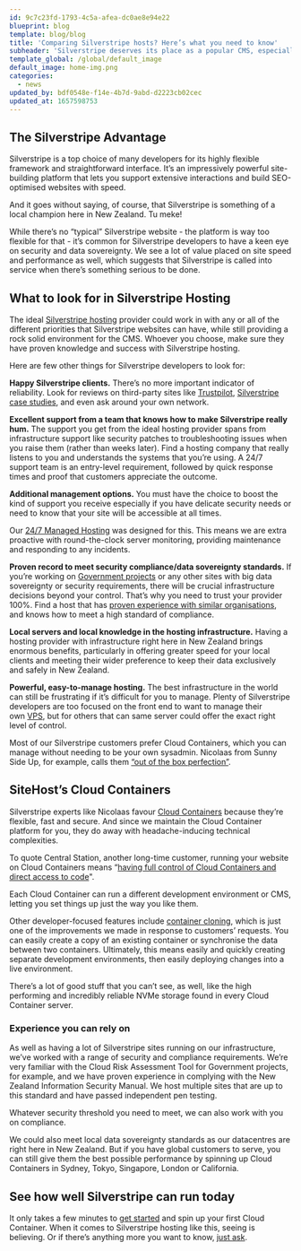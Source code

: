```yaml
---
id: 9c7c23fd-1793-4c5a-afea-dc0ae8e94e22
blueprint: blog
template: blog/blog
title: 'Comparing Silverstripe hosts? Here’s what you need to know'
subheader: 'Silverstripe deserves its place as a popular CMS, especially in New Zealand. If you’re building Silverstripe sites you need hosting that matches its flexibility and power.'
template_global: /global/default_image
default_image: home-img.png
categories:
  - news
updated_by: bdf0548e-f14e-4b7d-9abd-d2223cb02cec
updated_at: 1657598753
---
```

## **The Silverstripe Advantage**

Silverstripe is a top choice of many developers for its highly flexible framework and straightforward interface. It’s an impressively powerful site-building platform that lets you support extensive interactions and build SEO-optimised websites with speed.

And it goes without saying, of course, that Silverstripe is something of a local champion here in New Zealand. Tu meke!

While there’s no “typical” Silverstripe website - the platform is way too flexible for that - it’s common for Silverstripe developers to have a keen eye on security and data sovereignty. We see a lot of value placed on site speed and performance as well, which suggests that Silverstripe is called into service when there’s something serious to be done.

## **What to look for in Silverstripe Hosting**

The ideal [Silverstripe hosting](https://sitehost.nz/hosting/silverstripe-hosting) provider could work in with any or all of the different priorities that Silverstripe websites can have, while still providing a rock solid environment for the CMS. Whoever you choose, make sure they have proven knowledge and success with Silverstripe hosting.

Here are few other things for Silverstripe developers to look for:

**Happy Silverstripe clients.** There’s no more important indicator of reliability. Look for reviews on third-party sites like [Trustpilot](https://www.trustpilot.com/review/sitehost.nz), [Silverstripe case studies](https://sitehost.nz/blog/2021/customer-profile-voyage), and even ask around your own network.

**Excellent support from a team that knows how to make Silverstripe really hum.** The support you get from the ideal hosting provider spans from infrastructure support like security patches to troubleshooting issues when you raise them (rather than weeks later). Find a hosting company that really listens to you and understands the systems that you’re using. A 24/7 support team is an entry-level requirement, followed by quick response times and proof that customers appreciate the outcome.

**Additional management options.** You must have the choice to boost the kind of support you receive especially if you have delicate security needs or need to know that your site will be accessible at all times.

Our [24/7 Managed Hosting](https://sitehost.nz/services/managed-hosting) was designed for this. This means we are extra proactive with round-the-clock server monitoring, providing maintenance and responding to any incidents.

**Proven record to meet security compliance/data sovereignty standards.** If you’re working on [Government projects](https://sitehost.nz/blog/2021/common-web-platform-cwp-silverstripe-hosting-government) or any other sites with big data sovereignty or security requirements, there will be crucial infrastructure decisions beyond your control. That’s why you need to trust your provider 100%. Find a host that has [proven experience with similar organisations](https://sitehost.nz/hosting/government-silverstripe-hosting-after-cwp), and knows how to meet a high standard of compliance.

**Local servers and local knowledge in the hosting infrastructure.** Having a hosting provider with infrastructure right here in New Zealand brings enormous benefits, particularly in offering greater speed for your local clients and meeting their wider preference to keep their data exclusively and safely in New Zealand.

**Powerful, easy-to-manage hosting.** The best infrastructure in the world can still be frustrating if it’s difficult for you to manage. Plenty of Silverstripe developers are too focused on the front end to want to manage their own [VPS](https://sitehost.nz/hosting/linux-vps-hosting), but for others that can same server could offer the exact right level of control.

Most of our Silverstripe customers prefer Cloud Containers, which you can manage without needing to be your own sysadmin. Nicolaas from Sunny Side Up, for example, calls them [“out of the box perfection”](https://sitehost.nz/blog/2020/customer-profile-sunny-side-up).

## **SiteHost’s Cloud Containers**

Silverstripe experts like Nicolaas favour [Cloud Containers](https://sitehost.nz/hosting/cloud-containers) because they’re flexible, fast and secure. And since we maintain the Cloud Container platform for you, they do away with headache-inducing technical complexities.

To quote Central Station, another long-time customer, running your website on Cloud Containers means “[having full control of Cloud Containers and direct access to code](https://sitehost.nz/blog/2021/customer-profile-central-station)".

Each Cloud Container can run a different development environment or CMS, letting you set things up just the way you like them.

Other developer-focused features include [container cloning](https://sitehost.nz/blog/2021/new-in-cloud-containers-container-cloning), which is just one of the improvements we made in response to customers’ requests. You can easily create a copy of an existing container or synchronise the data between two containers. Ultimately, this means easily and quickly creating separate development environments, then easily deploying changes into a live environment.

There’s a lot of good stuff that you can’t see, as well, like the high performing and incredibly reliable NVMe storage found in every Cloud Container server.

### **Experience you can rely on**

As well as having a lot of Silverstripe sites running on our infrastructure, we’ve worked with a range of security and compliance requirements. We’re very familiar with the Cloud Risk Assessment Tool for Government projects, for example, and we have proven experience in complying with the New Zealand Information Security Manual. We host multiple sites that are up to this standard and have passed independent pen testing.

Whatever security threshold you need to meet, we can also work with you on compliance.

We could also meet local data sovereignty standards as our datacentres are right here in New Zealand. But if you have global customers to serve, you can still give them the best possible performance by spinning up Cloud Containers in Sydney, Tokyo, Singapore, London or California.

## **See how well Silverstripe can run today**

It only takes a few minutes to [get started](https://cp.sitehost.nz/auth/signup) and spin up your first Cloud Container. When it comes to Silverstripe hosting like this, seeing is believing. Or if there’s anything more you want to know, [just ask](https://sitehost.nz/contact).